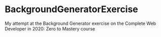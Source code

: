 # BackgroundGeneratorExercise
My attempt at the Background Generator exercise on the Complete Web Developer in 2020: Zero to Mastery course 
